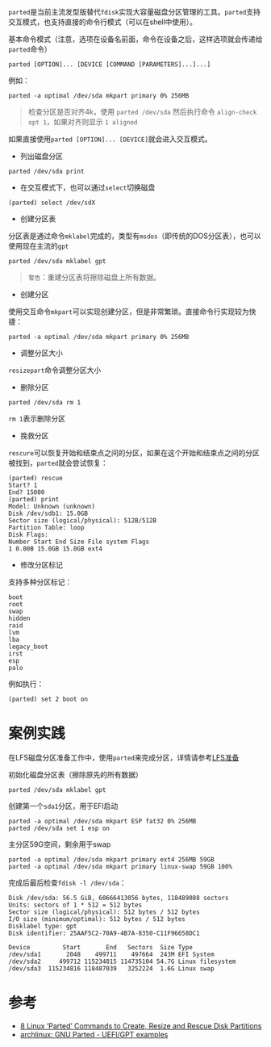 `parted`是当前主流发型版替代`fdisk`实现大容量磁盘分区管理的工具。`parted`支持交互模式，也支持直接的命令行模式（可以在shell中使用）。

基本命令模式（注意，选项在设备名前面，命令在设备之后，这样选项就会传递给`parted`命令）

```
parted [OPTION]... [DEVICE [COMMAND [PARAMETERS]...]...]
```

例如：

```
parted -a optimal /dev/sda mkpart primary 0% 256MB
```

> 检查分区是否对齐4k，使用  `parted /dev/sda` 然后执行命令 `align-check opt 1`，如果对齐则显示 `1 aligned`

如果直接使用`parted [OPTION]... [DEVICE]`就会进入交互模式。

* 列出磁盘分区

```
parted /dev/sda print
```

* 在交互模式下，也可以通过`select`切换磁盘

```
(parted) select /dev/sdX
```

* 创建分区表

分区表是通过命令`mklabel`完成的，类型有`msdos`（即传统的DOS分区表），也可以使用现在主流的`gpt`

```
parted /dev/sda mklabel gpt
```

> `警告`：重建分区表将擦除磁盘上所有数据。

* 创建分区

使用交互命令`mkpart`可以实现创建分区，但是非常繁琐。直接命令行实现较为快捷：

```
parted -a optimal /dev/sda mkpart primary 0% 256MB
```

* 调整分区大小

`resizepart`命令调整分区大小

* 删除分区

```
parted /dev/sda rm 1
```

`rm 1`表示删除分区

* 挽救分区

`rescure`可以恢复开始和结束点之间的分区，如果在这个开始和结束点之间的分区被找到，`parted`就会尝试恢复：

```
(parted) rescue
Start? 1
End? 15000
(parted) print
Model: Unknown (unknown)
Disk /dev/sdb1: 15.0GB
Sector size (logical/physical): 512B/512B
Partition Table: loop
Disk Flags:
Number Start End Size File system Flags
1 0.00B 15.0GB 15.0GB ext4
```

* 修改分区标记

支持多种分区标记：

```
boot
root
swap
hidden
raid
lvm
lba
legacy_boot
irst
esp
palo
```

例如执行：

```
(parted) set 2 boot on
```

# 案例实践

在LFS磁盘分区准备工作中，使用`parted`来完成分区，详情请参考[LFS准备](../../lfs/prepare)

初始化磁盘分区表（擦除原先的所有数据）

```
parted /dev/sda mklabel gpt
```

创建第一个`sda1`分区，用于EFI启动

```
parted -a optimal /dev/sda mkpart ESP fat32 0% 256MB
parted /dev/sda set 1 esp on
```

主分区59G空间，剩余用于swap

```
parted -a optimal /dev/sda mkpart primary ext4 256MB 59GB
parted -a optimal /dev/sda mkpart primary linux-swap 59GB 100%
```

完成后最后检查`fdisk -l /dev/sda`：

```
Disk /dev/sda: 56.5 GiB, 60666413056 bytes, 118489088 sectors
Units: sectors of 1 * 512 = 512 bytes
Sector size (logical/physical): 512 bytes / 512 bytes
I/O size (minimum/optimal): 512 bytes / 512 bytes
Disklabel type: gpt
Disk identifier: 25AAF5C2-70A9-4B7A-8350-C11F96658DC1

Device         Start       End   Sectors  Size Type
/dev/sda1       2048    499711    497664  243M EFI System
/dev/sda2     499712 115234815 114735104 54.7G Linux filesystem
/dev/sda3  115234816 118487039   3252224  1.6G Linux swap
```

# 参考

* [8 Linux ‘Parted’ Commands to Create, Resize and Rescue Disk Partitions](https://www.tecmint.com/parted-command-to-create-resize-rescue-linux-disk-partitions/)
* [archlinux: GNU Parted - UEFI/GPT examples](https://wiki.archlinux.org/index.php/GNU_Parted#UEFI.2FGPT_examples)
